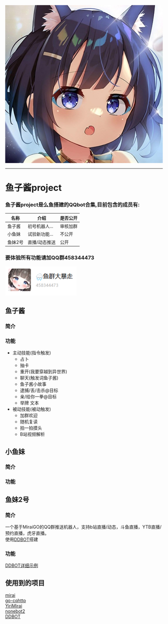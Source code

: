 <div align="center"> <img src="/logo.jpg"> </div>

-----

# 鱼子酱project
### 鱼子酱project是么鱼搭建的QQbot合集,目前包含的成员有:
|名称|介绍|是否公开|
|----|----|----|
|鱼子酱|初号机器人...|审核加群|
|小鱼妹|试验新功能...|不公开|
|鱼妹2号|直播/动态推送|公开|

### 要体验所有功能请加QQ群458344473
![QQ群](/qqgroup.png)

## 鱼子酱
### 简介
### 功能
* 主动技能(指令触发)
  - 占卜
  - 抽卡
  - 重开(我要穿越到异世界)
  - 聊天(触发词鱼子酱)
  - 鱼子酱小故事
  - 逮捕/丢/击杀@目标
  - 亲/给你一拳@目标
  - 举牌 文本
* 被动技能(被动触发)
  - 加群欢迎
  - 随机复读
  - 拍一拍摸头
  - B站视频解析  

## 小鱼妹
### 简介
### 功能  


## 鱼妹2号
### 简介
一个基于MiraiGO的QQ群推送机器人，支持b站直播/动态，斗鱼直播，YTB直播/预约直播，虎牙直播。  
使用[DDBOT](https://github.com/Sora233/DDBOT)搭建
### 功能
[DDBOT详细示例](https://github.com/Sora233/DDBOT/blob/master/EXAMPLE.md)  

## 使用到的项目
[mirai](https://github.com/mamoe/mirai)  
[go-cqhttp](https://github.com/Mrs4s/go-cqhttp)  
[YiriMirai](https://github.com/YiriMiraiProject/YiriMirai)  
[nonebot2](https://github.com/nonebot/nonebot2)  
[DDBOT](https://github.com/Sora233/DDBOT)  

